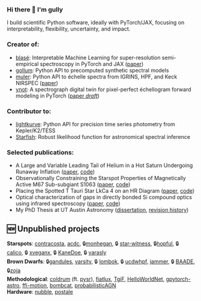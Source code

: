 ### Hi there 👋 I'm gully
I build scientific Python software, ideally with PyTorch/JAX, focusing on interpretability, flexibility, uncertainty, and impact.

### Creator of:
- [blasé](https://blase.readthedocs.io): Interpretable Machine Learning for super-resolution semi-empirical spectroscopy in PyTorch and JAX ([paper](https://ui.adsabs.harvard.edu/abs/2022ApJ...941..200G/abstract))
- [gollum](https://gollum-astro.readthedocs.io): Python API to precomputed synthetic spectral models
- [muler](https://muler.readthedocs.io): Python API to échelle spectra from IGRINS, HPF, and Keck NIRSPEC ([paper](https://ui.adsabs.harvard.edu/abs/2022JOSS....7.4302G/abstract))
- [ynot](https://ynot.readthedocs.io): A spectrograph digital twin for pixel-perfect échellogram forward modeling in PyTorch ([paper *draft*](https://github.com/gully/ynot/blob/master/paper/paper1/final/ms.pdf))

### Contributor to:
- [lightkurve](http://docs.lightkurve.org): Python API for precision time series photometry from Kepler/K2/TESS
- [Starfish](https://starfish.readthedocs.io): Robust likelihood function for astronomical spectral inference 


### Selected publications:
- A Large and Variable Leading Tail of Helium in a Hot Saturn Undergoing Runaway Inflation ([paper](https://ui.adsabs.harvard.edu/abs/2023arXiv230708959G/abstract), [code](https://github.com/BrownDwarf/disperse))
- Observationally Constraining the Starspot Properties of Magnetically Active M67 Sub-subgiant S1063 ([paper](https://ui.adsabs.harvard.edu/abs/2022ApJ...925....5G/abstract), [code](https://github.com/BrownDwarf/subsub))
- Placing the Spotted T Tauri Star LkCa 4 on an HR Diagram ([paper](https://ui.adsabs.harvard.edu/abs/2017ApJ...836..200G/abstract), [code](https://github.com/BrownDwarf/welter))
- Optical characterization of gaps in directly bonded Si compound optics using infrared spectroscopy ([paper](https://ui.adsabs.harvard.edu/abs/2015ApOpt..5410177G/abstract), [code](https://github.com/Echelle/AO_bonding_paper))
- My PhD Thesis at UT Austin Astronomy ([dissertation](https://ui.adsabs.harvard.edu/abs/2016PhDT.......243G/abstract), [revision history](https://github.com/BrownDwarf/gullyDiss))


## :new: Unpublished projects

**Starspots**: [contracosta](https://github.com/BrownDwarf/contracosta), [acdc](https://github.com/gully/acdc), :lock:[monhegan](https://github.com/BrownDwarf/monhegan), :lock: [star-witness](https://github.com/gully/star-witness), :lock:[hopful](https://github.com/gully/hopful), :lock: [calico](https://github.com/BrownDwarf/calico), :lock: [xveganx](https://github.com/BrownDwarf/xveganx), :lock: [KaneDoe](https://github.com/BrownDwarf/KaneDoe), :lock: [varasly](https://github.com/BrownDwarf/varasly)  
**Brown Dwarfs**: :lock:[gandules](https://github.com/BrownDwarf/gandules), [varsity](https://github.com/BrownDwarf/varsity), :lock: [lombok](https://github.com/BrownDwarf/lombok), :lock: [ucdwhpf](https://github.com/BrownDwarf/ucdwhpf), [jammer](https://github.com/BrownDwarf/jammer), :lock: [BAADE](https://github.com/BrownDwarf/BAADE),  :lock:[zoja](https://github.com/BrownDwarf/zoja)  
**Methodological**: [coldrum](https://github.com/gully/coldrum) (ft. [pysr](https://github.com/MilesCranmer/PySR)), [fiatlux](https://github.com/BrownDwarf/fiatlux), [TgiF](https://github.com/gully/TgiF), [HelloWorldNet](https://github.com/gully/HelloWorldNet), [gpytorch-astro](https://github.com/gully/gpytorch-astro), [ffi-motion](https://github.com/gully/ffi-motion), [bombcat](https://github.com/gully/bombcat),  [probabilisticAGN](https://github.com/BrownDwarf/probabilisticAGN)  
**Hardware**: [nubble](https://github.com/BrownDwarf/nubble), [postale](https://github.com/Echelle/postale)  
